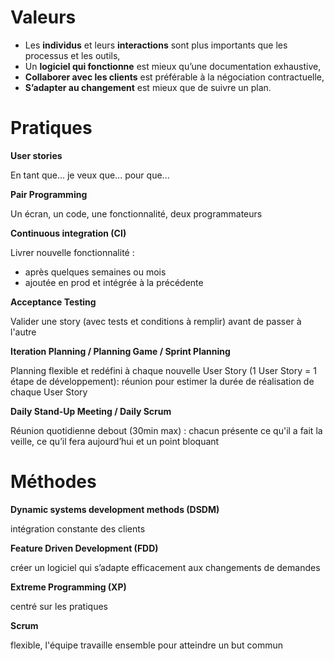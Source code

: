 # Valeurs
- Les **individus** et leurs **interactions** sont plus importants que les processus et les outils,
- Un **logiciel qui fonctionne** est mieux qu’une documentation exhaustive,
- **Collaborer avec les clients** est préférable à la négociation contractuelle,
- **S’adapter au changement** est mieux que de suivre un plan.

# Pratiques

**User stories**

En tant que... je veux que... pour que...

**Pair Programming**

Un écran, un code, une fonctionnalité, deux programmateurs

**Continuous integration (CI)**

Livrer nouvelle fonctionnalité :
- après quelques semaines ou mois
- ajoutée en prod et intégrée à la précédente

**Acceptance Testing**

Valider une story (avec tests et conditions à remplir) avant de passer à l'autre

**Iteration Planning / Planning Game / Sprint Planning**

Planning flexible et redéfini à chaque nouvelle User Story (1 User Story = 1 étape de développement): réunion pour estimer la durée de réalisation de chaque User Story

**Daily Stand-Up Meeting / Daily Scrum**

Réunion quotidienne debout (30min max) : chacun présente ce qu'il a fait la veille, ce qu’il fera aujourd’hui et un point bloquant

# Méthodes
**Dynamic systems development methods (DSDM)**

intégration constante des clients

**Feature Driven Development (FDD)**

créer un logiciel qui s’adapte efficacement aux changements de demandes

**Extreme Programming (XP)**

centré sur les pratiques

**Scrum**

flexible, l'équipe travaille ensemble pour atteindre un but commun
